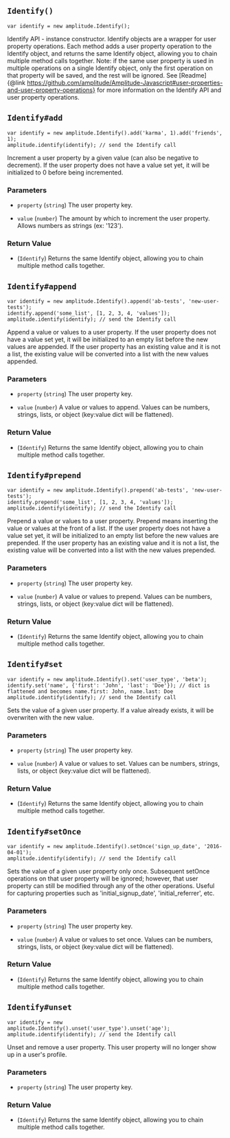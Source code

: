 ## `Identify()`

```
var identify = new amplitude.Identify();
```

Identify API - instance constructor. Identify objects are a wrapper for user property operations.
Each method adds a user property operation to the Identify object, and returns the same Identify object,
allowing you to chain multiple method calls together.
Note: if the same user property is used in multiple operations on a single Identify object,
only the first operation on that property will be saved, and the rest will be ignored.
See [Readme]{@link https://github.com/amplitude/Amplitude-Javascript#user-properties-and-user-property-operations}
for more information on the Identify API and user property operations.

## `Identify#add`

```
var identify = new amplitude.Identify().add('karma', 1).add('friends', 1);
amplitude.identify(identify); // send the Identify call
```

Increment a user property by a given value (can also be negative to decrement).
If the user property does not have a value set yet, it will be initialized to 0 before being incremented.

### Parameters

- `property` (`string`)
  The user property key.

- `value` (`number`)
  The amount by which to increment the user property. Allows numbers as strings (ex: '123').

### Return Value

- (`Identify`)
  Returns the same Identify object, allowing you to chain multiple method calls together.

## `Identify#append`

```
var identify = new amplitude.Identify().append('ab-tests', 'new-user-tests');
identify.append('some_list', [1, 2, 3, 4, 'values']);
amplitude.identify(identify); // send the Identify call
```

Append a value or values to a user property.
If the user property does not have a value set yet,
it will be initialized to an empty list before the new values are appended.
If the user property has an existing value and it is not a list,
the existing value will be converted into a list with the new values appended.

### Parameters

- `property` (`string`)
  The user property key.

- `value` (`number`)
  A value or values to append.
  Values can be numbers, strings, lists, or object (key:value dict will be flattened).

### Return Value

- (`Identify`)
  Returns the same Identify object, allowing you to chain multiple method calls together.

## `Identify#prepend`

```
var identify = new amplitude.Identify().prepend('ab-tests', 'new-user-tests');
identify.prepend('some_list', [1, 2, 3, 4, 'values']);
amplitude.identify(identify); // send the Identify call
```

Prepend a value or values to a user property.
Prepend means inserting the value or values at the front of a list.
If the user property does not have a value set yet,
it will be initialized to an empty list before the new values are prepended.
If the user property has an existing value and it is not a list,
the existing value will be converted into a list with the new values prepended.

### Parameters

- `property` (`string`)
  The user property key.

- `value` (`number`)
  A value or values to prepend.
  Values can be numbers, strings, lists, or object (key:value dict will be flattened).

### Return Value

- (`Identify`)
  Returns the same Identify object, allowing you to chain multiple method calls together.

## `Identify#set`

```
var identify = new amplitude.Identify().set('user_type', 'beta');
identify.set('name', {'first': 'John', 'last': 'Doe'}); // dict is flattened and becomes name.first: John, name.last: Doe
amplitude.identify(identify); // send the Identify call
```

Sets the value of a given user property. If a value already exists, it will be overwriten with the new value.

### Parameters

- `property` (`string`)
  The user property key.

- `value` (`number`)
  A value or values to set.
  Values can be numbers, strings, lists, or object (key:value dict will be flattened).

### Return Value

- (`Identify`)
  Returns the same Identify object, allowing you to chain multiple method calls together.

## `Identify#setOnce`

```
var identify = new amplitude.Identify().setOnce('sign_up_date', '2016-04-01');
amplitude.identify(identify); // send the Identify call
```

Sets the value of a given user property only once. Subsequent setOnce operations on that user property will be ignored;
however, that user property can still be modified through any of the other operations.
Useful for capturing properties such as 'initial_signup_date', 'initial_referrer', etc.

### Parameters

- `property` (`string`)
  The user property key.

- `value` (`number`)
  A value or values to set once.
  Values can be numbers, strings, lists, or object (key:value dict will be flattened).

### Return Value

- (`Identify`)
  Returns the same Identify object, allowing you to chain multiple method calls together.

## `Identify#unset`

```
var identify = new amplitude.Identify().unset('user_type').unset('age');
amplitude.identify(identify); // send the Identify call
```

Unset and remove a user property. This user property will no longer show up in a user's profile.

### Parameters

- `property` (`string`)
  The user property key.

### Return Value

- (`Identify`)
  Returns the same Identify object, allowing you to chain multiple method calls together.
